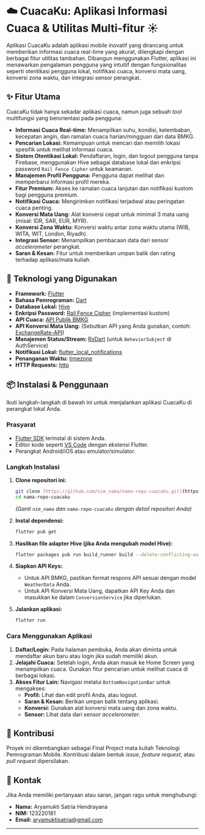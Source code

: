 # ☁️ CuacaKu: Aplikasi Informasi Cuaca & Utilitas Multi-fitur ☀️


Aplikasi CuacaKu adalah aplikasi mobile inovatif yang dirancang untuk memberikan informasi cuaca real-time yang akurat, dilengkapi dengan berbagai fitur utilitas tambahan. Dibangun menggunakan Flutter, aplikasi ini menawarkan pengalaman pengguna yang intuitif dengan fungsionalitas seperti otentikasi pengguna lokal, notifikasi cuaca, konversi mata uang, konversi zona waktu, dan integrasi sensor perangkat.

## ✨ Fitur Utama

CuacaKu tidak hanya sekadar aplikasi cuaca, namun juga sebuah *tool* multifungsi yang berorientasi pada pengguna:

* **Informasi Cuaca Real-time:** Menampilkan suhu, kondisi, kelembaban, kecepatan angin, dan ramalan cuaca harian/mingguan dari data BMKG.
* **Pencarian Lokasi:** Kemampuan untuk mencari dan memilih lokasi spesifik untuk melihat informasi cuaca.
* **Sistem Otentikasi Lokal:** Pendaftaran, login, dan logout pengguna tanpa Firebase, menggunakan Hive sebagai database lokal dan enkripsi password `Rail Fence Cipher` untuk keamanan.
* **Manajemen Profil Pengguna:** Pengguna dapat melihat dan memperbarui informasi profil mereka.
* **Fitur Premium:** Akses ke ramalan cuaca lanjutan dan notifikasi kustom bagi pengguna premium.
* **Notifikasi Cuaca:** Mengirimkan notifikasi terjadwal atau peringatan cuaca penting.
* **Konversi Mata Uang:** Alat konversi cepat untuk minimal 3 mata uang (misal: IDR, SAR, EUR, MYR).
* **Konversi Zona Waktu:** Konversi waktu antar zona waktu utama (WIB, WITA, WIT, London, Riyadh).
* **Integrasi Sensor:** Menampilkan pembacaan data dari sensor *accelerometer* perangkat.
* **Saran & Kesan:** Fitur untuk memberikan umpan balik dan rating terhadap aplikasi/mata kuliah.

## 🚀 Teknologi yang Digunakan

* **Framework:** [Flutter](https://flutter.dev/)
* **Bahasa Pemrograman:** [Dart](https://dart.dev/)
* **Database Lokal:** [Hive](https://docs.hivedb.dev/)
* **Enkripsi Password:** [Rail Fence Cipher](https://en.wikipedia.org/wiki/Rail_fence_cipher) (implementasi kustom)
* **API Cuaca:** [API Publik BMKG](https://data.bmkg.go.id/)
* **API Konversi Mata Uang:** (Sebutkan API yang Anda gunakan, contoh: [ExchangeRate-API](https://www.exchangerate-api.com/))
* **Manajemen Status/Stream:** [RxDart](https://pub.dev/packages/rxdart) (untuk `BehaviorSubject` di AuthService)
* **Notifikasi Lokal:** [flutter_local_notifications](https://pub.dev/packages/flutter_local_notifications)
* **Penanganan Waktu:** [timezone](https://pub.dev/packages/timezone)
* **HTTP Requests:** [http](https://pub.dev/packages/http)

## 📦 Instalasi & Penggunaan

Ikuti langkah-langkah di bawah ini untuk menjalankan aplikasi CuacaKu di perangkat lokal Anda.

### Prasyarat

* [Flutter SDK](https://flutter.dev/docs/get-started/install) terinstal di sistem Anda.
* Editor kode seperti [VS Code](https://code.visualstudio.com/) dengan ekstensi Flutter.
* Perangkat Android/iOS atau emulator/simulator.

### Langkah Instalasi

1.  **Clone repositori ini:**
    ```bash
    git clone [https://github.com/nim_nama/nama-repo-cuacaku.git](https://github.com/nim_nama/nama-repo-cuacaku.git)
    cd nama-repo-cuacaku
    ```
    *(Ganti `nim_nama` dan `nama-repo-cuacaku` dengan detail repositori Anda)*

2.  **Instal dependensi:**
    ```bash
    flutter pub get
    ```

3.  **Hasilkan file adapter Hive (jika Anda mengubah model Hive):**
    ```bash
    flutter packages pub run build_runner build --delete-conflicting-outputs
    ```

4.  **Siapkan API Keys:**
    * Untuk API BMKG, pastikan format respons API sesuai dengan model `WeatherData` Anda.
    * Untuk API Konversi Mata Uang, dapatkan API Key Anda dan masukkan ke dalam `ConversionService` jika diperlukan.

5.  **Jalankan aplikasi:**
    ```bash
    flutter run
    ```

### Cara Menggunakan Aplikasi

1.  **Daftar/Login:** Pada halaman pembuka, Anda akan diminta untuk mendaftar akun baru atau login jika sudah memiliki akun.
2.  **Jelajahi Cuaca:** Setelah login, Anda akan masuk ke Home Screen yang menampilkan cuaca. Gunakan fitur pencarian untuk melihat cuaca di berbagai lokasi.
3.  **Akses Fitur Lain:** Navigasi melalui `BottomNavigationBar` untuk mengakses:
    * **Profil:** Lihat dan edit profil Anda, atau logout.
    * **Saran & Kesan:** Berikan umpan balik tentang aplikasi.
    * **Konversi:** Gunakan alat konversi mata uang dan zona waktu.
    * **Sensor:** Lihat data dari sensor *accelerometer*.

## 🤝 Kontribusi

Proyek ini dikembangkan sebagai Final Project mata kuliah Teknologi Pemrograman Mobile. Kontribusi dalam bentuk *issue*, *feature request*, atau *pull request* dipersilakan.


## 📧 Kontak

Jika Anda memiliki pertanyaan atau saran, jangan ragu untuk menghubungi:

* **Nama:** Aryamukti Satria Hendrayana
* **NIM:** 123220181
* **Email:** aryamuktisatria@gmail.com

---
